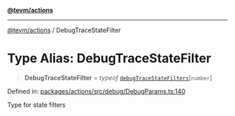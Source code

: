 [**@tevm/actions**](../README.md)

***

[@tevm/actions](../globals.md) / DebugTraceStateFilter

# Type Alias: DebugTraceStateFilter

> **DebugTraceStateFilter** = *typeof* [`debugTraceStateFilters`](../variables/debugTraceStateFilters.md)\[`number`\]

Defined in: [packages/actions/src/debug/DebugParams.ts:140](https://github.com/evmts/tevm-monorepo/blob/main/packages/actions/src/debug/DebugParams.ts#L140)

Type for state filters
